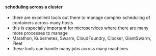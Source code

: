 #### scheduling across a cluster

 * there are excellent tools out there to manage complex scheduling of containers across many hosts
 * this is especially important for microservices where there are many more processes to manage
 * Marathon, Kubernetes, Swarm, CloudFoundry, Clocker, GiantSwarm, Fleet
 * these tools can handle many jobs across many machines